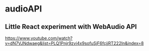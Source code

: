 # audioAPI

## Little React experiment with WebAudio API

<https://www.youtube.com/watch?v=dN7VJNdwaeg&list=PLQ1Pnjr9zvi4x9sofuSjF6fcjjRT222In&index=8>

